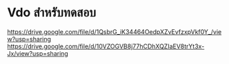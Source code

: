 # Vdo สำหรับทดสอบ
https://drive.google.com/file/d/1QsbrG_iK34464OedpXZvEvfzxpVkf0Y_/view?usp=sharing
https://drive.google.com/file/d/10VZOGVB8j77hCDhXQZIaEV8trYt3x-Jx/view?usp=sharing
